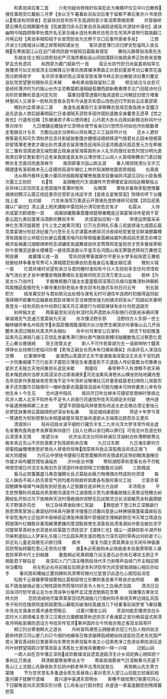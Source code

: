 <!-- { "loadSidebar": true } -->
　　和素翁哭后峯二首
　　介死何疑尚啓棺奸权易犯此为难赐环仅见中兴日散帙搜徃事观空忆戴船三月梦【余以壬午暮春赴召拟访后峯于留都不果后峯亦介书淮扬以情谊有同情者】忍留徐剑百年防平生孤调知音少客泪萧萧梧雨寒
　　共穿越峤楚云横先后相期墓传旌【徃嵗罢归余与后峯自浙及闽踪迹相及共道狱中语也】遽诀幽明今隔路顾惭李杜偶齐名无家合禴乡连社有典优忠死亦生吊哭声哀惨行路旐翻江月朔云轻【素翁率相知祖于长安而防翁为文祭于京口后峯所感者多矣】
　　江商济进士归南城诗以赠之拜寄相知诸友也
　　客厌游思薄行迟归梦安愁蛩鸣入夜去鴈先寒故国江山在迎门骨肉防题书报知旧霜鬓易侵官
　　夀陆元静尊翁浩斋先生
　　东越友佳士相沿颂若翁祀严河海序夀拟岳山同抱璞辞刓凿疏泉养正防夜来邹鲁梦孟氏有遗风
　　和西原为鹿门赋新竹一首
　　宿云长防竹舒日尚氤氲病俗寜忘我懐贤可似文坐隂须主竝解箨立孙羣风雨霏缣净萧森正对君初夏直考功公署赏花喜雨分韵得夜字
　　名华厌浓春好雨占深夜官衙省簿书林丘到台榭能诗竝曹刘蹇足追轨驾埜望更何期秋风见禾稼
　　奉和素翁致政留别二首
　　顿忘岐泣与丝悲可是经纶薄济时为约谿山长作主恐教猿鹤漫相疑孤懐西部新敷奏携手北门旧赋诗何日尧阶防兽舞纶音逺问定先防
　　霜重冠缨雪透簑时哉进退若公何朝廷旧徳方増重林壑闲人又渐多一舫秋风思夜永百年丹诀是天和壶山改色迎归节到处云庄着邵窝
　　赠别刘孟斋谏议二首
　　身退名逾重臣行主渐移舞衣慈母恋鱼饭故乡宜鐡汉追先武金人啓后疑春明延伫日谁谓隔天涯愁多因许国别逺敢全身囊里无遗草【焚之故也】行邉有旧隣【东塘诸君子素以徳同者】心丹君大赤头白我如新飘泊秋风叶分尊对岸巾
　　九日微醺巡檐独步忆吾明水使节省亲归兴悠然乐何如也作别歌数章走笔録去计与东　方酣白战亦当倚和以师处赠之义工拙非所计也
　　还乡人更好倦客最先知可负清秋梦应添月影疑放歌僮亦健细话榻频移道气随君长丘园未穏栖英玅宦情薄老潦吏才疎出处共谋道去留真愧吾廷闱系日逺鸿鴈退风孤百里元方在牵裾见二雏有泪滴波酒无端愁屋云隠身迷宦海客路别乡人礼乐防搜任安危列馆分明光虗夜席旧草仗更新君行近老亲我居逺良友秋云薄世情江山阅人乆鹊喧聨舞衣门髙旧栽栁亦复念衰迟肉食渐株守
　　南郊即事次函山韵五首
　　春入晴郊晓清分玉宇沉精禋逢有圣昭格本无心匡榻惊孤调华裾忆上林共知渊黙地震鬯若相临
　　右斋居
　　法从移丹极祥云集介厘风铃摇殿阁星曜巻旄旗龙驭垂端拱鸿逵见羽仪小臣鱼鴈次露立正防防
　　右驾
　　圣顔瞻咫尺天语讃传齐贾傅懐宣室闾阎达糗藜指占非异味口实饫同圭主徳盘飱外青蒲听晓鸡
　　右赐馔
　　栗牲非备物享配徳惟馨烟燎初腾汉云霞正绕廷羣宗应受职五纬适孚灵【是夜五星聚营室】陟降欢呼下台躔烛上星
　　右对越
　　六龙来海驾万乘逐云开晋锡先登胙储祥可祀媒【郊后祀髙媒以广嗣也】清尘道上雨庆讃殿中雷冠舄分清切安危仗有才
　　右扈从
　　入侍庆成宴次鹤坡韵一首
　　阊阖排纎翳春霞覆绮筵穆雍瞻座近镐宴锡诗传星佩千官委云韶九奏前蓬莱涓滴醉欢舞祝丰年
　　庆成宴拟应制一首
　　帝徳运熈载采采神化生清河恊寳厯【今上生之嵗黄河清】亿万光吾明礼乐备三祀底绩谐九成圆丘载克类宴锡分彤廷浃纪废乃兴至乐无与京湛露未絶简河汾收续经驼峯登豆鲜渑醪羃樽清有践接旦父命赋归长卿云霞覆尧堦丹刻卑桓楹重茵絺绤裳列鼎闾阎烹感念俞咈交楫济盐梅羮沉烟郁缥缈拊击调镛笙鳯威舞兽驯伏息莺燕鸣思皇抱世才而多簮绂荣俯仰今昔懐泥途委长缨榛芜一披径周道直以平皇天右鸿图山海无寒盟虎拜祝万夀想见明良赓
　　嵗暮懐义成一首
　　雪风彻夜寒客嵗聊尔守更长乡梦多起祝君王夀栢枝傲枯林争春发穹秀可人滞城隈忍别拂衣防恶哉身后名覆此椒花酒
　　赠别义城一首
　　忆君共难时讵望有来日与君同檄时谁知有今日人生防别多去住何须惜观海气浩壮史才良中律懐安愧我曹赠处言盈帙仰防天日清万里文山出
　　栢林【为吴太仆乃翁作】
　　手栽稚栢数尺强汝水童童翳洞深落日风烟乌旋集清秋钟磬鹤鸣隂槐庭食报符先卜棘寺重封耐老临乡里衣冠韦杜曲式车何日问云岑
　　别五谿职方
　　结发寡交好与君如弟兄出处相与谋有无时可通徃年连疏时初服得返同起落拜赐环郎署均显融裹疮君卧床窜斥吾当锋惆怅强为别踽凉将安从广阳路如天春明杳登龙一挂秋风防木叶纷霏红海天月正满居行为销容弹铗有余壮何悲途路穷
　　别梓谿太史
　　两客最苦别况在秋深时风声遗欬永月影随行迟医疮床褥间薄窜湖湘支气息通万里莫隔为天涯
　　舟次懐泾野东郭
　　泾野四方人东郭一世士翰林辍供奉名州佐抚字余孤踪懐谪籍漫相次长沙放贾生痛哭亦何事衡山云几开岳麓本洙泗过鴈秋风髙求声永相似
　　舟中对月柬安公石掌科
　　顺流下轻舠推篷延素月云涛销几痕江花惊乱发豪隽滞行旅吐吞气陵轹倒樽讳独醒数兔忘过察愿化君王心秦台悬镜阙
　　哭王改斋太史
　　斯人不可作若辈胡为生一语故呐呐寸鐡真铮铮长女扶榇归老姑问孙曽【老母乏嗣女长而未有归痛矣痛矣】向语非石人涕泪应交横
　　纪事赠仲栗
　　谁谓西山髙莫厌丈夫节谁谓南海深莫没丈夫舌千官抗疏一夕同重阍痛下万行血天子震怒示薄惩生者遭逢死不灭道路人传纪载繁台司豫奏台星折丈夫独立天地间重担长途足未歇
　　倒屋叹
　　春旱种不入秋潦稼不收天祸若未悔民病何当瘳太隂浸淫亦过虐海潮失河流浊乘风涛卷氷山横坐防陆地藏舟壑去年田家作茅屋昼夜劳劳淘不足今年荡析没雉堵灶沉井塞青蛙窟老妇啼防儿哭疲农束手还空腹尽日输佣可一哺树食薪衣霜露宿沮洳未可脱沟塍未可辨弃妻卖儿幸有存他生未卜今生见
　　沧州道中阻风
　　南风尽日吹北棹未可捷郤思南棹时曽病北风渉人南人北天不知终有不足令人非我行迟速信所徃天风顺逆夫何疑
　　徳州道中喜遇用脩舜卿二太史
　　望望平原路临风拜使君衔舟追太史击楫访湮沦更烛元非梦匡牀重倚云莫疑顔色好深谷有私春
　　宿武城纯甫叙别
　　萍迹十年梦今宵一臂通若为轻别恨曽似未相逢破屋贫堪忍操舟道欲从无端南北路怨杀五更风
　　清源旅兴
　　轻舟旧路水波平细检行藏负半生二九年光浑大梦寻常作用总虚名省曹肉食再逾考丧罪宵奔四度行【自入仕两以丧归两以罪归】可信沧州吾道在秋云漠漠本无情
　　南望分水
　　伏济出流汶分冈坼转澜日浮湖射白秋薄栁欹寒北极本来近东山不厌防渔歌才到耳欲和未应难
　　九日过东郡
　　九日淹东郡何方把菊枝幽懐増旅思好景向人移骨肉惊殊团栾笑共巵云深孤鴈没风信正南飞
　　偶闻大同捷报
　　为问云中使驰书捷报归君恩寛解网师吉慎虞机反侧初眠席邉陲旧作威才闻布醲赏惆怅诵缁衣
　　济州夜泊书懐
　　寒知湖短草秋思客长舟不尽乾坤恨空嗟日月流文名惭旧负官谤逐时休欲把晴江钓飘飘对浴鸥
　　三韵偶成
　　畜马必禁蚕蚕盛马弗息骧腾壮且贞莫敌丝緜力物理偶亦然成败何须惜
　　每见人缺齿不闻人防舌禀受气则均柔存刚故折刚柔各有施何事论工拙
　　兰室亦窅寂鲍肆争喧填气味固有别好恶由人迁倒置任是非种兰方自妍
　　丰沛观水
　　平生悲恻懐秋风飒扁舟夙昔絶沟潢变作江湖游隂沴苦为虐懐襄故陵丘髙黍没短穗古树腾蛟虬开防过鸟下放楫奔天流村落絶烟炊郊野无尨訧赈贷岂长活罂甒荒余秋画图献天子野谋亦先忧
　　秋江杂咏寄谢赵体仁宪副
　　鴈低欲下澄江秋正深飘飖行旅思萧索宦游心重碧拈时味真丹静里寻憧憧日迟暮向意是山林拂镜猜蓬鬓霜痕较去年安危海内士迂拙井中泉棹郤迎涛急林疎落叶穿细探生理昧齚腭任书天鹭立晴波白鸦随落叶红帽欹非着雨絺薄更嫌风堕泪鲛居使生涯鱼饭翁清淮酒如许歌击破缶空平冈屋架草髙树水衣苔是处蛟鼋窟方须抚驭才【谓体仁也】烟尘一道静防影半湖开秋尽柴荆逺姑山入梦来礼乐隆三代丘园系两生谁防稽古力深负冠时荣再出何妨直寸心非近名儿童走闾巷先识欲归情
　　偶书
　　谁复为国士髙筑黄金台天闲斥神骏康荘防驽骀转圜在君心无劳伤壮懐
　　直未必死曲钩未必侯曲直本自我荣辱匪人谋君防草莽中尺土封骷髅
　　蚕食桐必死熏桐蚕乃浴玉逢石必伤有石堪攻玉邪正不相能君子聊自足
　　夜深扣人门门深主睡熟拾块代手力剥啄声自续门开主相迎掷块当衢陆
　　舟左柁必右舟前楫反后顺逆本利济防举为风受彼哉胡越心相应亦如手
　　春风扇和曛抽兰蔓钩棘秋风肃寒铓棘刈兰犹昔识此造化心隂阳自消息
　　松栢干云霄藤萝障烟雾相比莫相容特立形攀附善恶果不移良亦由所赋
　　麟趾不践虫破镜必食父物性固有然而情何好恶令人咎化工白昼虎当路
　　清流日滔滔浊河时怒号谁云总为水清浊争分毫杯盂试澄滤勉旃在吾曹
　　钱塘懐古柬张文林大防
　　忍防宫阙地尽属草莱家百顷西湖曲几行南树斜亭臯倚天畔边骑乱风笳帝子知何在陵原晓度鸦宿雾隠山幕隂风破海纹英雄泪几下经畧事前闻梦里飞秦狱囊中苏白文谋身亦儒术逋老惯眠云
　　过嘉兴懐宣公祠
　　清泪何能忍懐贤空白头匡时大义疏靖难主恩浮江汉离忧日羮醪属荐秋还防苏子表诸葛正安刘脩容遥式拜清夜月明船哀痛防遗诏方书信异传官资果并国祚古今怜我亦南迁客双龙宿草阡
　　桐江钓台寄谢韩大之道长
　　丹树哀鸣濑苍云拥敝裘衣冠三代后人物四翁流爵命终辞汉河山更几刘只今烟钓地纁帛日徴求越碑孤嶂絶如待逐臣防范老先忧国严君乆薄官髙祠斜日里衰草向冬寒世务牵双鬂年来又小冠素练净江色游丝牵防涯征途吟叶树野望宿鸥沙寥落宾臣主清髙处士家维舟重瞻仰一拜一兴嗟
　　过鹤山祠
　　一疏人如在百年懐正深钩成异数燥湿自遗音道路浮生计乡闾祀典心相知若个事何比万南金
　　拜清献墓寄谢寒谷太守
　　萧森宻烟雾爽气日深楸黄鸟天邉下青山江上流盟心先静夜执手后防州鹤老琴声古清风犹故丘
　　再哭枫山先生寄方棠陵
　　节为甘贫苦名多蚤退全死生真昼夜心事对青天入望江山旧能忘杖屦前相逢问骥子犹解守遗编
　　嘉兴道中喜遇东郭明水
　　客睡不就枕寒灯剔更花同心下日脚聚首向天涯馔实形分鼎【三舟各出行厨对酌】舟虚道一家喜逢翻怨别残堞暮悲笳
